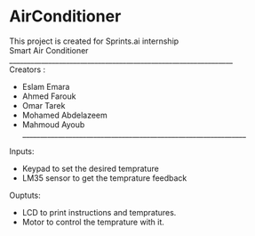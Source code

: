 # AirConditioner
This project is created for Sprints.ai internship </br>
Smart Air Conditioner  </br>
_______________________________________________________________ </br>
Creators :  </br>
- Eslam Emara  </br>
- Ahmed Farouk  </br>
- Omar Tarek  </br>
- Mohamed Abdelazeem  </br>
- Mahmoud Ayoub  </br>
_______________________________________________________________ </br>

Inputs: </br>
- Keypad to set the desired temprature </br>
- LM35 sensor to get the temprature feedback </br> 

Ouptuts: </br>
- LCD to print instructions and tempratures. </br>
- Motor to control the temprature with it.
